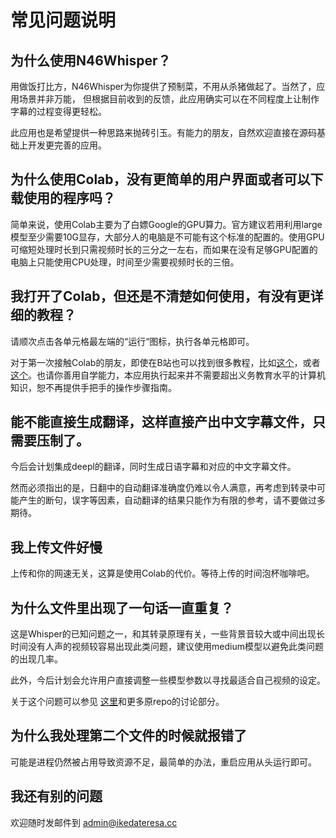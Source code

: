 # 常见问题说明

## 为什么使用N46Whisper？
用做饭打比方，N46Whisper为你提供了预制菜，不用从杀猪做起了。当然了，应用场景并非万能， 但根据目前收到的反馈，此应用确实可以在不同程度上让制作字幕的过程变得更轻松。

此应用也是希望提供一种思路来抛砖引玉。有能力的朋友，自然欢迎直接在源码基础上开发更完善的应用。

## 为什么使用Colab，没有更简单的用户界面或者可以下载使用的程序吗？
简单来说，使用Colab主要为了白嫖Google的GPU算力。官方建议若用利用large模型至少需要10G显存，大部分人的电脑是不可能有这个标准的配置的。使用GPU可缩短处理时长到只需视频时长的三分之一左右，而如果在没有足够GPU配置的电脑上只能使用CPU处理，时间至少需要视频时长的三倍。

## 我打开了Colab，但还是不清楚如何使用，有没有更详细的教程？
请顺次点击各单元格最左端的“运行“图标，执行各单元格即可。

对于第一次接触Colab的朋友，即使在B站也可以找到很多教程，比如[这个](https://www.bilibili.com/video/BV13K4y1P7dx)，或者[这个](https://www.bilibili.com/video/BV1kd4y1g7Tq)。也请你善用自学能力，本应用执行起来并不需要超出义务教育水平的计算机知识，恕不再提供手把手的操作步骤指南。

## 能不能直接生成翻译，这样直接产出中文字幕文件，只需要压制了。
今后会计划集成deepl的翻译，同时生成日语字幕和对应的中文字幕文件。

然而必须指出的是，日翻中的自动翻译准确度仍难以令人满意，再考虑到转录中可能产生的断句，误字等因素，自动翻译的结果只能作为有限的参考，请不要做过多期待。

## 我上传文件好慢
上传和你的网速无关，这算是使用Colab的代价。等待上传的时间泡杯咖啡吧。

## 为什么文件里出现了一句话一直重复？
这是Whisper的已知问题之一，和其转录原理有关，一些背景音较大或中间出现长时间没有人声的视频较容易出现此类问题，建议使用medium模型以避免此类问题的出现几率。

此外，今后计划会允许用户直接调整一些模型参数以寻找最适合自己视频的设定。

关于这个问题可以参见 [这里](https://github.com/openai/whisper/discussions/192)和更多原repo的讨论部分。

## 为什么我处理第二个文件的时候就报错了
可能是进程仍然被占用导致资源不足，最简单的办法，重启应用从头运行即可。

## 我还有别的问题
欢迎随时发邮件到 admin@ikedateresa.cc

